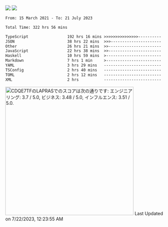 <div>
  <img src="https://github-readme-stats.vercel.app/api?username=naporin0624&count_private=true&show_icons=true" />
  <img src="https://github-readme-stats.vercel.app/api/top-langs/?username=naporin0624&layout=compact&hide=css" />
  <!--START_SECTION:waka-->

```txt
From: 15 March 2021 - To: 21 July 2023

Total Time: 322 hrs 56 mins

TypeScript                 192 hrs 16 mins >>>>>>>>>>>>>>>----------   59.54 %
JSON                       38 hrs 22 mins  >>>----------------------   11.88 %
Other                      26 hrs 21 mins  >>-----------------------   08.16 %
JavaScript                 22 hrs 38 mins  >>-----------------------   07.01 %
Haskell                    10 hrs 59 mins  >------------------------   03.40 %
Markdown                   7 hrs 1 min     >------------------------   02.17 %
YAML                       3 hrs 29 mins   -------------------------   01.08 %
TSConfig                   2 hrs 40 mins   -------------------------   00.83 %
TOML                       2 hrs 12 mins   -------------------------   00.68 %
XML                        2 hrs           -------------------------   00.62 %
```

<!--END_SECTION:waka-->
  
  <!--START_SECTION:lapras-card-->
<p ><a href="https://lapras.com/public/CDQE7TF" target="_blank" rel="noopener noreferrer"><img alt="CDQE7TFのLAPRASでのスコアは次の通りです: エンジニアリング: 3.7 / 5.0, ビジネス: 3.48 / 5.0, インフルエンス: 3.51 / 5.0." src="https://lapras-card-generator.vercel.app/api/svg?e=3.7&b=3.48&i=3.51&b1=%23232323&b2=%236d6d6d&i1=%23212121&i2=%23818181&l=ja" width="400" ></a>  
Last Updated on 7/22/2023, 12:23:55 AM</p>
<!--END_SECTION:lapras-card-->
</div>
